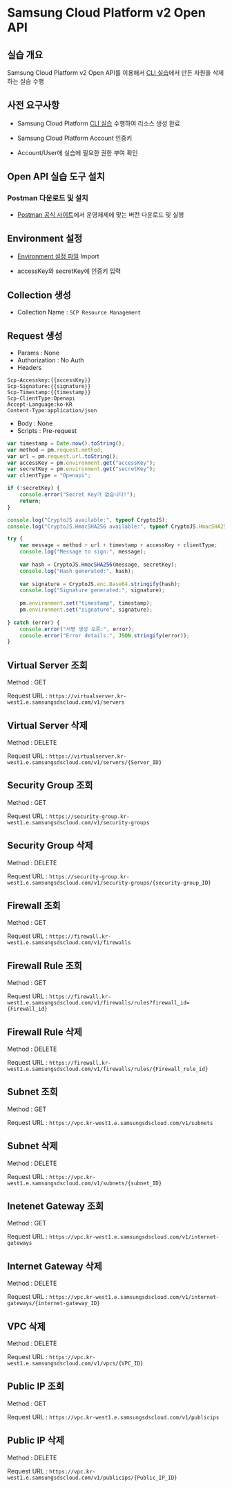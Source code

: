 # Samsung Cloud Platform v2 Open API

## 실습 개요

Samsung Cloud Platform v2 Open API를 이용해서 [CLI 실습](./cli.md)에서 만든 자원을 삭제하는 실습 수행

## 사전 요구사항

- Samsung Cloud Platform [CLI 실습](./cli.md) 수행하여 리소스 생성 완료

- Samsung Cloud Platform Account 인증키

- Account/User에 실습에 필요한 권한 부여 확인

## Open API 실습 도구 설치

### Postman 다운로드 및 설치

- [Postman 공식 사이트](https://www.postman.com/downloads/)에서 운영체제에 맞는 버전 다운로드 및 실행

## Environment 설정

- [Environment 설정 파일](Samsung%20Cloud%20Platform%20v2%20Variables.postman_environment.json) Import

- accessKey와 secretKey에 인증키 입력

## Collection 생성

- Collection Name : `SCP Resource Management`

## Request 생성

- Params : None
- Authorization : No Auth
- Headers

```config
Scp-Accesskey:{{accessKey}}
Scp-Signature:{{signature}}
Scp-Timestamp:{{timestamp}}
Scp-ClientType:Openapi
Accept-Language:ko-KR
Content-Type:application/json
```

- Body : None
- Scripts : Pre-request

```javascript
var timestamp = Date.now().toString();
var method = pm.request.method;
var url = pm.request.url.toString();
var accessKey = pm.environment.get("accessKey");
var secretKey = pm.environment.get("secretKey");
var clientType = "Openapi";

if (!secretKey) {
    console.error("Secret Key가 없습니다!");
    return;
}

console.log("CryptoJS available:", typeof CryptoJS);
console.log("CryptoJS.HmacSHA256 available:", typeof CryptoJS.HmacSHA256);

try {
    var message = method + url + timestamp + accessKey + clientType;
    console.log("Message to sign:", message);
    
    var hash = CryptoJS.HmacSHA256(message, secretKey);
    console.log("Hash generated:", hash);
    
    var signature = CryptoJS.enc.Base64.stringify(hash);
    console.log("Signature generated:", signature);
    
    pm.environment.set("timestamp", timestamp);
    pm.environment.set("signature", signature);
    
} catch (error) {
    console.error("서명 생성 오류:", error);
    console.error("Error details:", JSON.stringify(error));
}
```

## Virtual Server 조회

Method : GET

Request URL : `https://virtualserver.kr-west1.e.samsungsdscloud.com/v1/servers`

## Virtual Server 삭제

Method : DELETE

Request URL : `https://virtualserver.kr-west1.e.samsungsdscloud.com/v1/servers/{Server_ID}`

## Security Group 조회

Method : GET

Request URL : `https://security-group.kr-west1.e.samsungsdscloud.com/v1/security-groups`

## Security Group 삭제

Method : DELETE

Request URL : `https://security-group.kr-west1.e.samsungsdscloud.com/v1/security-groups/{security-group_ID}`

## Firewall 조회

Method : GET

Request URL : `https://firewall.kr-west1.e.samsungsdscloud.com/v1/firewalls`

## Firewall Rule 조회

Method : GET

Request URL : `https://firewall.kr-west1.e.samsungsdscloud.com/v1/firewalls/rules?firewall_id={Firewall_id}`

## Firewall Rule 삭제

Method : DELETE

Request URL : `https://firewall.kr-west1.e.samsungsdscloud.com/v1/firewalls/rules/{Firewall_rule_id}`

## Subnet 조회

Method : GET

Request URL : `https://vpc.kr-west1.e.samsungsdscloud.com/v1/subnets`

## Subnet 삭제

Method : DELETE

Request URL : `https://vpc.kr-west1.e.samsungsdscloud.com/v1/subnets/{subnet_ID}`

## Inetenet Gateway 조회

Method : GET

Request URL : `https://vpc.kr-west1.e.samsungsdscloud.com/v1/internet-gateways`

## Internet Gateway 삭제

Method : DELETE

Request URL : `https://vpc.kr-west1.e.samsungsdscloud.com/v1/internet-gateways/{internet-gateway_ID}`

## VPC 삭제

Method : DELETE

Request URL : `https://vpc.kr-west1.e.samsungsdscloud.com/v1/vpcs/{VPC_ID}`

## Public IP 조회

Method : GET

Request URL : `https://vpc.kr-west1.e.samsungsdscloud.com/v1/publicips`

## Public IP 삭제

Method : DELETE

Request URL : `https://vpc.kr-west1.e.samsungsdscloud.com/v1/publicips/{Public_IP_ID}`
